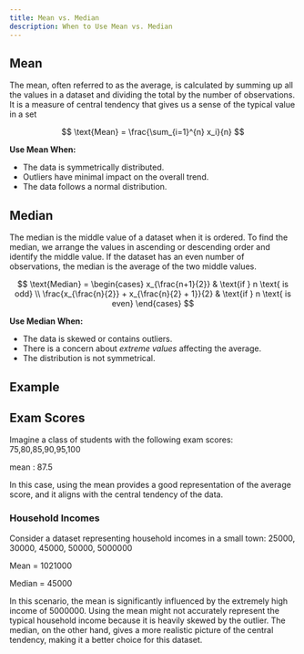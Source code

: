 ```yaml
---
title: Mean vs. Median
description: When to Use Mean vs. Median 
---
```


## Mean
The mean, often referred to as the average, is calculated by summing up all the values in a dataset and dividing the total by the number of observations. It is a measure of central tendency that gives us a sense of the typical value in a set

$$ \text{Mean} = \frac{\sum_{i=1}^{n} x_i}{n} $$

**Use Mean When:**

- The data is symmetrically distributed.
- Outliers have minimal impact on the overall trend.
- The data follows a normal distribution.

## Median
The median is the middle value of a dataset when it is ordered. To find the median, we arrange the values in ascending or descending order and identify the middle value. If the dataset has an even number of observations, the median is the average of the two middle values.

$$ \text{Median} = \begin{cases} 
      x_{\frac{n+1}{2}} & \text{if } n \text{ is odd} \\
      \frac{x_{\frac{n}{2}} + x_{\frac{n}{2} + 1}}{2} & \text{if } n \text{ is even} 
   \end{cases}
$$


**Use Median When:**

- The data is skewed or contains outliers.
- There is a concern about *extreme values* affecting the average.
- The distribution is not symmetrical.

## Example


## Exam Scores

Imagine a class of students with the following exam scores:
75,80,85,90,95,100

mean : 87.5

In this case, using the mean provides a good representation of the average score, and it aligns with the central tendency of the data.

### Household Incomes
Consider a dataset representing household incomes in a small town:
25000, 30000, 45000, 50000, 5000000

Mean = 1021000

Median = 45000

In this scenario, the mean is significantly influenced by the extremely high income of 5000000. Using the mean might not accurately represent the typical household income because it is heavily skewed by the outlier. The median, on the other hand, gives a more realistic picture of the central tendency, making it a better choice for this dataset.